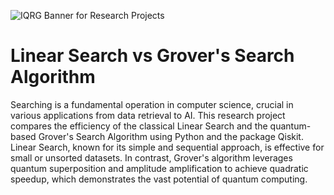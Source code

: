 ![IQRG Banner for Research Projects](../IQRG_Banner_Research_Projects_2024.png)

# Linear Search vs Grover's Search Algorithm

Searching is a fundamental operation in computer science, crucial in various applications from data retrieval to AI. This research project compares the efficiency of the classical Linear Search and the quantum-based Grover's Search Algorithm using Python and the package Qiskit. Linear Search, known for its simple and sequential approach, is effective for small or unsorted datasets. In contrast, Grover's algorithm leverages quantum superposition and amplitude amplification to achieve quadratic speedup, which demonstrates the vast potential of quantum computing.
